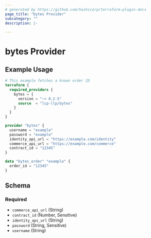 ```yaml
---
# generated by https://github.com/hashicorp/terraform-plugin-docs
page_title: "bytes Provider"
subcategory: ""
description: |-
  
---
```


# bytes Provider



## Example Usage

```terraform
# This example fetches a known order ID
terraform {
  required_providers {
    bytes = {
      version = "~> 0.2.5"
      source  = "lcp-llp/bytes"
    }
  }
}

provider "bytes" {
  username = "example"
  password = "example"
  identity_api_url = "https://example.com/identity"
  commerce_api_url = "https://example.com/commerce"
  contract_id = "12345"
}

data "bytes_order" "example" {
  order_id = "12345"
}
```

<!-- schema generated by tfplugindocs -->
## Schema

### Required

- `commerce_api_url` (String)
- `contract_id` (Number, Sensitive)
- `identity_api_url` (String)
- `password` (String, Sensitive)
- `username` (String)
